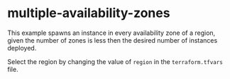 # multiple-availability-zones

This example spawns an instance in every availability zone of a region, given the number of zones is less then the desired number of instances deployed.

Select the region by changing the value of `region` in the `terraform.tfvars` file.